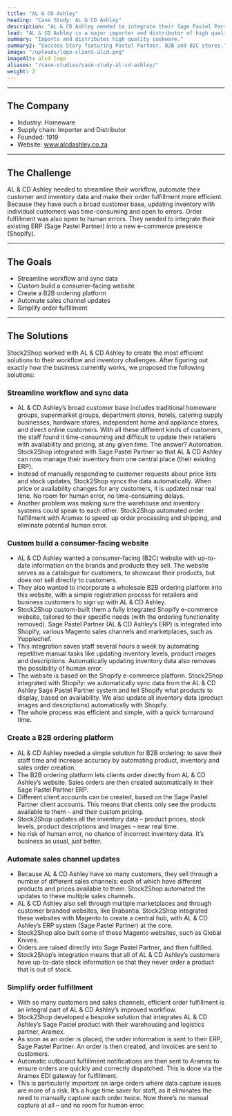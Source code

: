 ```yaml
---
title: "AL & CD Ashley"
heading: "Case Study: AL & CD Ashley"
description: "AL & CD Ashley needed to integrate their Sage Pastel Partner ERP with Shopify. We created a Magento e-commerce website (B2B and B2C) to do just that. Here's the full story of how Stock2Shop worked with AL & CD Ashley to tailor the perfect solution for their business."
lead: "AL & CD Ashley is a major importer and distributor of high quality homeware and kitchenware products, including Bodum, Brabantia, Scanpan and many more."
summary: "Imports and distributes high quality cookware."
summary2: "Success Story featuring Pastel Partner, B2B and B2C stores."
image: "/uploads/logo-client-alcd.png"
imageAlt: alcd logo
aliases: "/case-studies/case-study-al-cd-ashley/"
weight: 2
---
```


---
## The Company
- Industry: Homeware
- Supply chain: Importer and Distributor
- Founded: 1919
- Website: www.alcdashley.co.za

---
## The Challenge
AL & CD Ashley needed to streamline their workflow, automate their customer and inventory data and make their order fulfillment more efficient. Because they have such a broad customer base, updating inventory with individual customers was time-consuming and open to errors. Order fulfillment was also open to human errors. They needed to integrate their existing ERP (Sage Pastel Partner) into a new e-commerce presence (Shopify).

---
## The Goals
- Streamline workflow and sync data
- Custom build a consumer-facing website
- Create a B2B ordering platform
- Automate sales channel updates
- Simplify order fulfillment

---
## The Solutions
Stock2Shop worked with AL & CD Ashley to create the most efficient solutions to their workflow and inventory challenges. After figuring out exactly how the business currently works, we proposed the following solutions:

### Streamline workflow and sync data
- AL & CD Ashley’s broad customer base includes traditional homeware groups, supermarket groups, department stores, hotels, catering supply businesses, hardware stores, independent home and appliance stores, and direct online customers. With all these different kinds of customers, the staff found it time-consuming and difficult to update their retailers with availability and pricing, at any given time. The answer? Automation. Stock2Shop integrated with Sage Pastel Partner so that AL & CD Ashley can now manage their inventory from one central place (their existing ERP).
- Instead of manually responding to customer requests about price lists and stock updates, Stock2Shop syncs the data automatically. When price or availability changes for any customers, it is updated near real time. No room for human error, no time-consuming delays.
- Another problem was making sure the warehouse and inventory systems could speak to each other. Stock2Shop automated order fulfillment with Aramex to speed up order processing and shipping, and eliminate potential human error.

### Custom build a consumer-facing website
- AL & CD Ashley wanted a consumer-facing (B2C) website with up-to-date information on the brands and products they sell. The website serves as a catalogue for customers, to showcase their products, but does not sell directly to customers.
- They also wanted to incorporate a wholesale B2B ordering platform into this website, with a simple registration process for retailers and business customers to sign up with AL & CD Ashley.
- Stock2Shop custom-built them a fully integrated Shopify e-commerce website, tailored to their specific needs (with the ordering functionality removed). Sage Pastel Partner (AL & CD Ashley’s ERP) is integrated into Shopify, various Magento sales channels and marketplaces, such as Yuppiechef.
- This integration saves staff several hours a week by automating repetitive manual tasks like updating inventory levels, product images and descriptions. Automatically updating inventory data also removes the possibility of human error.
- The website is based on the Shopify e-commerce platform. Stock2Shop integrated with Shopify: we automatically sync data from the AL & CD Ashley Sage Pastel Partner system and tell Shopify what products to display, based on availability. We also update all inventory data (product images and descriptions) automatically with Shopify.
- The whole process was efficient and simple, with a quick turnaround time.

### Create a B2B ordering platform
- AL & CD Ashley needed a simple solution for B2B ordering: to save their staff time and increase accuracy by automating product, inventory and sales order creation.
- The B2B ordering platform lets clients order directly from AL & CD Ashley’s website. Sales orders are then created automatically in their Sage Pastel Partner ERP.
- Different client accounts can be created, based on the Sage Pastel Partner client accounts. This means that clients only see the products available to them – and their custom pricing.
- Stock2Shop updates all the inventory data – product prices, stock levels, product descriptions and images – near real time.
- No risk of human error, no chance of incorrect inventory data. It’s business as usual, just better.

### Automate sales channel updates
- Because AL & CD Ashley have so many customers, they sell through a number of different sales channels: each of which have different products and prices available to them. Stock2Shop automated the updates to these multiple sales channels.
- AL & CD Ashley also sell through multiple marketplaces and through customer branded websites, like Brabantia. Stock2Shop integrated these websites with Magento to create a central hub, with AL & CD Ashley’s ERP system (Sage Pastel Partner) at the core.
- Stock2Shop also built some of these Magento websites, such as Global Knives.
- Orders are raised directly into Sage Pastel Partner, and then fulfilled.
- Stock2Shop’s integration means that all of AL & CD Ashley’s customers have up-to-date stock information so that they never order a product that is out of stock.

### Simplify order fulfillment
- With so many customers and sales channels, efficient order fulfillment is an integral part of AL & CD Ashley’s improved workflow.
- Stock2Shop developed a bespoke solution that integrates AL & CD Ashley’s Sage Pastel product with their warehousing and logistics partner, Aramex.
- As soon as an order is placed, the order information is sent to their ERP, Sage Pastel Partner. An order is then created, and invoices are sent to customers.
- Automatic outbound fulfillment notifications are then sent to Aramex to ensure orders are quickly and correctly dispatched. This is done via the Aramex EDI gateway for fulfillment.
- This is particularly important on large orders where data capture issues are more of a risk. It’s a huge time saver for staff, as it eliminates the need to manually capture each order twice. Now there’s no manual capture at all – and no room for human error.